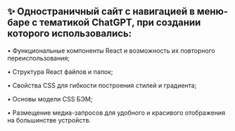<h2>✨ Одностраничный сайт с навигацией в меню-баре с тематикой ChatGPT, при создании которого использовались:</h2>

• Функциональные компоненты React и возможность их повторного переиспользования;   

• Структура React файлов и папок;     

• Свойства CSS для гибкости построения стилей и градиента;    

• Основы модели CSS БЭМ;     

• Размещение медиа-запросов для удобного и красивого отображения на большинстве устройств.    
